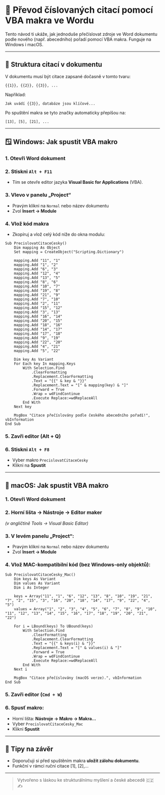 # 🔄 Převod číslovaných citací pomocí VBA makra ve Wordu

Tento návod ti ukáže, jak jednoduše přečíslovat zdroje ve Word dokumentu podle nového (např. abecedního) pořadí pomocí VBA makra. Funguje na Windows i macOS.

---

## 📁 Struktura citací v dokumentu

V dokumentu musí být citace zapsané dočasně v tomto tvaru:

```text
{{1}}, {{2}}, {{3}}, ...
```

Například:
```text
Jak uvádí {{3}}, databáze jsou klíčové...
```

Po spuštění makra se tyto značky automaticky přepíšou na:

```text
[13], [5], [21], ...
```

---

## 🪟 Windows: Jak spustit VBA makro

### 1. Otevři Word dokument

### 2. Stiskni `Alt + F11`
- Tím se otevře editor jazyka **Visual Basic for Applications** (VBA).

### 3. Vlevo v panelu „Project“
- Pravým klikni na `Normal` nebo název dokumentu
- Zvol **Insert → Module**

### 4. Vlož kód makra
- Zkopíruj a vlož celý kód níže do okna modulu:

```vba
Sub PrecislovatCitaceCesky()
    Dim mapping As Object
    Set mapping = CreateObject("Scripting.Dictionary")

    mapping.Add "11", "1"
    mapping.Add "1", "2"
    mapping.Add "6", "3"
    mapping.Add "12", "4"
    mapping.Add "13", "5"
    mapping.Add "8", "6"
    mapping.Add "10", "7"
    mapping.Add "19", "8"
    mapping.Add "21", "9"
    mapping.Add "7", "10"
    mapping.Add "2", "11"
    mapping.Add "15", "12"
    mapping.Add "3", "13"
    mapping.Add "16", "14"
    mapping.Add "20", "15"
    mapping.Add "18", "16"
    mapping.Add "14", "17"
    mapping.Add "17", "18"
    mapping.Add "9", "19"
    mapping.Add "22", "20"
    mapping.Add "4", "21"
    mapping.Add "5", "22"

    Dim key As Variant
    For Each key In mapping.Keys
        With Selection.Find
            .ClearFormatting
            .Replacement.ClearFormatting
            .Text = "{{" & key & "}}"
            .Replacement.Text = "[" & mapping(key) & "]"
            .Forward = True
            .Wrap = wdFindContinue
            .Execute Replace:=wdReplaceAll
        End With
    Next key

    MsgBox "Citace přečíslovány podle českého abecedního pořadí!", vbInformation
End Sub
```

### 5. Zavři editor (Alt + Q)

### 6. Stiskni `Alt + F8`
- Vyber makro `PrecislovatCitaceCesky`
- Klikni na **Spustit**

---

## 🍎 macOS: Jak spustit VBA makro

### 1. Otevři Word dokument

### 2. Horní lišta → **Nástroje → Editor maker**  
_(v angličtině Tools → Visual Basic Editor)_

### 3. V levém panelu „Project“:
- Pravým klikni na `Normal` nebo název dokumentu
- Zvol **Insert → Module**

### 4. Vlož MAC-kompatibilní kód (bez Windows-only objektů):

```vba
Sub PrecislovatCitaceCesky_Mac()
    Dim keys As Variant
    Dim values As Variant
    Dim i As Integer

    keys = Array("11", "1", "6", "12", "13", "8", "10", "19", "21", "7", "2", "15", "3", "16", "20", "18", "14", "17", "9", "22", "4", "5")
    values = Array("1", "2", "3", "4", "5", "6", "7", "8", "9", "10", "11", "12", "13", "14", "15", "16", "17", "18", "19", "20", "21", "22")

    For i = LBound(keys) To UBound(keys)
        With Selection.Find
            .ClearFormatting
            .Replacement.ClearFormatting
            .Text = "{{" & keys(i) & "}}"
            .Replacement.Text = "[" & values(i) & "]"
            .Forward = True
            .Wrap = wdFindContinue
            .Execute Replace:=wdReplaceAll
        End With
    Next i

    MsgBox "Citace přečíslovány (macOS verze).", vbInformation
End Sub
```

### 5. Zavři editor (`Cmd + W`)

### 6. Spusť makro:
- Horní lišta: **Nástroje → Makro → Makra…**
- Vyber `PrecislovatCitaceCesky_Mac`
- Klikni **Spustit**

---

## 🧼 Tipy na závěr

- Doporučuji si před spuštěním makra **uložit zálohu dokumentu**.
- Funkční v rámci ruční citace [1], [2],...

---

> Vytvořeno s láskou ke strukturálnímu myšlení a české abecedě 🇨🇿 ✍️

